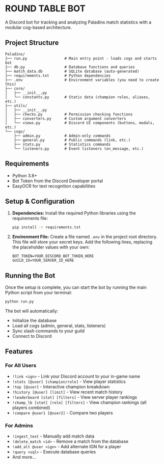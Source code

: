 # ROUND TABLE BOT

A Discord bot for tracking and analyzing Paladins match statistics with a modular cog-based architecture.

## Project Structure

```
Paladins/
├── run.py                 # Main entry point - loads cogs and starts bot
├── db.py                  # Database functions and queries
├── match_data.db          # SQLite database (auto-generated)
├── requirements.txt       # Python dependencies
├── .env                   # Environment variables (you need to create this)
├── core/
│   ├── __init__.py
│   └── constants.py       # Static data (champion roles, aliases, etc.)
├── utils/
│   ├── __init__.py
│   ├── checks.py          # Permission checking functions
│   ├── converters.py      # Custom argument converters
│   └── views.py           # Discord UI components (buttons, modals, etc.)
└── cogs/
    ├── admin.py           # Admin-only commands
    ├── general.py         # Public commands (link, etc.)
    ├── stats.py           # Statistics commands
    └── listeners.py       # Event listeners (on_message, etc.)
```

## Requirements

* Python 3.8+
* Bot Token from the Discord Developer portal
* EasyOCR for text recognition capabilities

## Setup & Configuration

1.  **Dependencies:** Install the required Python libraries using the requirements file:
    ```bash
    pip install -r requirements.txt
    ```

2.  **Environment File:** Create a file named `.env` in the project root directory. This file will store your secret keys. Add the following lines, replacing the placeholder values with your own:
    ```env
    BOT_TOKEN=YOUR_DISCORD_BOT_TOKEN_HERE
    GUILD_ID=YOUR_SERVER_ID_HERE
    ```

## Running the Bot

Once the setup is complete, you can start the bot by running the main Python script from your terminal:
```bash
python run.py
```

The bot will automatically:
- Initialize the database
- Load all cogs (admin, general, stats, listeners)
- Sync slash commands to your guild
- Connect to Discord

## Features

### For All Users
- `!link <ign>` - Link your Discord account to your in-game name
- `!stats [@user] [champion/role]` - View player statistics
- `!top [@user]` - Interactive champion breakdown
- `!history [@user] [limit]` - View recent match history
- `!leaderboard [stat] [filters]` - View server player rankings
- `!champ_lb [stat] [role] [filters]` - View champion rankings (all players combined)
- `!compare @user1 [@user2]` - Compare two players

### For Admins
- `!ingest_text` - Manually add match data
- `!delete_match <id>` - Remove a match from the database
- `!add_alt @user <ign>` - Add alternate IGN for a player
- `!query <sql>` - Execute database queries
- And more...
